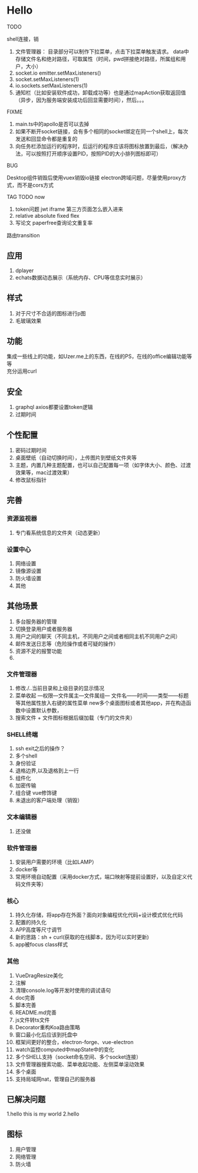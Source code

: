 <!--
 * @Author: Juck
 * @Date: 2020-03-21 13:14:41
 * @LastEditTime: 2020-04-27 20:49:20
 * @LastEditors: Juck
 * @Description: 
 * @FilePath: \linux-cockpit\TODO.md
 * @
 -->

# Hello

TODO

shell连接，销

1. 文件管理器：
   目录部分可以制作下拉菜单，点击下拉菜单触发请求。
   data中存储文件名和绝对路径，可取属性（时间，pwd拼接绝对路径，所属组和用户，大小）
2. socket.io emitter.setMaxListeners()
3. socket.setMaxListeners(1)
4. io.sockets.setMaxListeners(1)
5. 通知栏（比如安装软件成功，卸载成功等）也是通过mapAction获取返回值（异步，因为服务端安装成功后回显需要时间），然后。。。

FIXME

1. main.ts中的apollo是否可以去掉
2. 如果不断开socket链接，会有多个相同的socket绑定在同一个shell上，每次发送和回显命令都是重复的
3. 向任务栏添加运行的程序时，后运行的程序应该将图标放置到最后，（解决办法，可以按照打开顺序设置PID，按照PID的大小排列图标即可）

BUG

Desktop组件销毁后使用vuex销毁io链接
electron跨域问题，尽量使用proxy方式，而不是cors方式

TAG TODO now

1. token问题 jwt  iframe 第三方页面怎么嵌入进来
2. relative absolute fixed flex
3. 写论文 paperfree查询论文重复率

路由transition

## 应用

1. dplayer
2. echats数据动态展示（系统内存、CPU等信息实时展示）

## 样式

1. 对于尺寸不合适的图标进行p图
2. 毛玻璃效果

## 功能

集成一些线上的功能，如Uzer.me上的东西，在线的PS，在线的office编辑功能等等  
充分运用curl

## 安全

1. graphql axios都要设置token逻辑
2. 过期时间

## 个性配置

1. 密码过期时间
2. 桌面壁纸（自动切换时间），上传图片到壁纸文件夹等
3. 主题，内置几种主题配置，也可以自己配置每一项（如字体大小、颜色、过渡效果等，mac过渡效果）
4. 修改鼠标指针

## 完善

### 资源监视器

1. 专门看系统信息的文件夹（动态更新）

### 设置中心

1. 网络设置
2. 镜像源设置
3. 防火墙设置
4. 其他

## 其他场景

1. 多台服务器的管理
2. 切换登录用户或者服务器
3. 用户之间的聊天（不同主机，不同用户之间或者相同主机不同用户之间）
4. 邮件发送日志等（危险操作或者可疑的操作）
5. 资源不足的报警功能
6. 

### 文件管理器

1. 修改./..当前目录和上级目录的显示情况
2. 菜单收起 —权限—文件属主—文件属组— 文件名——时间——类型——标题等其他属性放入右键的属性菜单 new多个桌面图标或者其他app，并在构造函数中设置默认参数，
3. 搜索文件 + 文件图标根据后缀加载（专门的文件夹）

### SHELL终端

1. ssh exit之后的操作？
2. 多个shell
3. 身份验证
4. 退格边界,以及退格到上一行
5. 组件化
6. 加密传输
7. 组合键 vue修饰键
8. 未退出的客户端处理（销毁）

### 文本编辑器

1. 还没做

### 软件管理器

1. 安装用户需要的环境（比如LAMP）
2. docker等
3. 常用环境自动配置（采用docker方式，端口映射等提前设置好，以及自定义代码文件夹等）

### 核心

1. 持久化存储，将app存在外面？面向对象编程优化代码+设计模式优化代码
2. 配置的持久化
3. APP高度等尺寸调节
4. 新的思路：sh + curl(获取的在线脚本，因为可以实时更新)
5. app被focus class样式

### 其他

1. VueDragResize美化
2. 注解
3. 清理console.log等开发时使用的调试语句
4. doc完善
5. 脚本完善
6. README.md完善
7. js文件转ts文件
8. Decorator重构Koa路由策略
9. 窗口最小化后应该到托盘中
10. 框架间更好的整合，electron-forge、vue-electron
11. watch监控computed中mapState中的变化
12. 多个SHELL支持（socket命名空间、多个socket连接）
13. 文件管理器搜索功能、菜单收起功能、左侧菜单滚动效果
14. 多个桌面
15. 支持局域网nat，管理自己的服务器

## 已解决问题

1.hello this is my world
2.hello

## 图标

1. 用户管理
2. 网络管理
3. 防火墙
